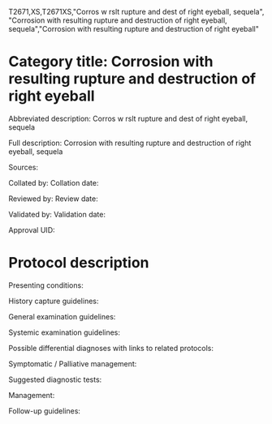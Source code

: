 T2671,XS,T2671XS,"Corros w rslt rupture and dest of right eyeball, sequela", "Corrosion with resulting rupture and destruction of right eyeball, sequela","Corrosion with resulting rupture and destruction of right eyeball"
# Category title: Corrosion with resulting rupture and destruction of right eyeball

Abbreviated description: Corros w rslt rupture and dest of right eyeball, sequela

Full description: Corrosion with resulting rupture and destruction of right eyeball, sequela

Sources:

Collated by:
Collation date:

Reviewed by:
Review date:

Validated by:
Validation date:

Approval UID:

# Protocol description

Presenting conditions:

History capture guidelines:

General examination guidelines:

Systemic examination guidelines:

Possible differential diagnoses with links to related protocols:

Symptomatic / Palliative management:

Suggested diagnostic tests:

Management:

Follow-up guidelines:
